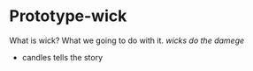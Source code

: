 # Prototype-wick
What is wick? What we going to do with it. 
*wicks do the damege*
* candles tells the story 
